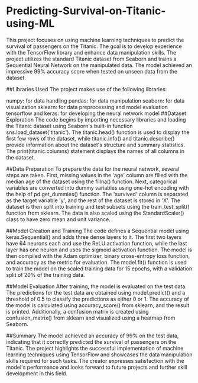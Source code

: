 # Predicting-Survival-on-Titanic-using-ML

This project focuses on using machine learning techniques to predict the survival of passengers on the Titanic. The goal is to develop experience with the TensorFlow library and enhance data manipulation skills. The project utilizes the standard Titanic dataset from Seaborn and trains a Sequential Neural Network on the manipulated data. The model achieved an impressive 99% accuracy score when tested on unseen data from the dataset.

##Libraries Used
The project makes use of the following libraries:

numpy: for data handling
pandas: for data manipulation
seaborn: for data visualization
sklearn: for data preprocessing and model evaluation
tensorflow and keras: for developing the neural network model
##Dataset Exploration
The code begins by importing necessary libraries and loading the Titanic dataset using Seaborn's built-in function sns.load_dataset('titanic'). The titanic.head() function is used to display the first few rows of the dataset, while titanic.info() and titanic.describe() provide information about the dataset's structure and summary statistics. The print(titanic.columns) statement displays the names of all columns in the dataset.

##Data Preparation
To prepare the data for the neural network, several steps are taken. First, missing values in the 'age' column are filled with the median age of the dataset using the fillna() function. Next, categorical variables are converted into dummy variables using one-hot encoding with the help of pd.get_dummies() function. The 'survived' column is separated as the target variable 'y', and the rest of the dataset is stored in 'X'. The dataset is then split into training and test subsets using the train_test_split() function from sklearn. The data is also scaled using the StandardScaler() class to have zero mean and unit variance.

##Model Creation and Training
The code defines a Sequential model using keras.Sequential() and adds three dense layers to it. The first two layers have 64 neurons each and use the ReLU activation function, while the last layer has one neuron and uses the sigmoid activation function. The model is then compiled with the Adam optimizer, binary cross-entropy loss function, and accuracy as the metric for evaluation. The model.fit() function is used to train the model on the scaled training data for 15 epochs, with a validation split of 20% of the training data.

##Model Evaluation
After training, the model is evaluated on the test data. The predictions for the test data are obtained using model.predict() and a threshold of 0.5 to classify the predictions as either 0 or 1. The accuracy of the model is calculated using accuracy_score() from sklearn, and the result is printed. Additionally, a confusion matrix is created using confusion_matrix() from sklearn and visualized using a heatmap from Seaborn.

##Summary
The model achieved an accuracy of 99% on the test data, indicating that it correctly predicted the survival of passengers on the Titanic. The project highlights the successful implementation of machine learning techniques using TensorFlow and showcases the data manipulation skills required for such tasks. The creator expresses satisfaction with the model's performance and looks forward to future projects and further skill development in this field.
